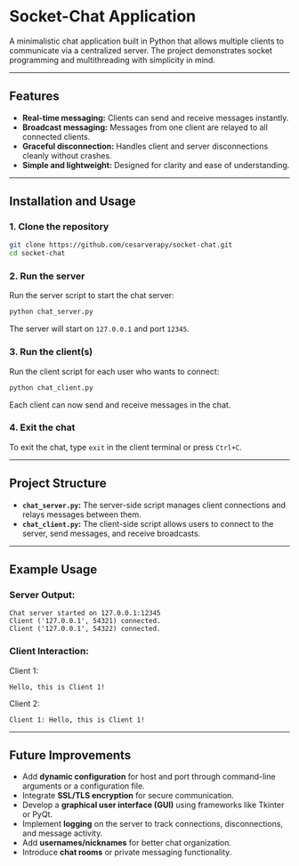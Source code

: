 # Socket-Chat Application

A minimalistic chat application built in Python that allows multiple clients to communicate via a centralized server. The project demonstrates socket programming and multithreading with simplicity in mind.

---

## Features

- **Real-time messaging:** Clients can send and receive messages instantly.
- **Broadcast messaging:** Messages from one client are relayed to all connected clients.
- **Graceful disconnection:** Handles client and server disconnections cleanly without crashes.
- **Simple and lightweight:** Designed for clarity and ease of understanding.

---

## Installation and Usage

### 1. Clone the repository

```bash
git clone https://github.com/cesarverapy/socket-chat.git
cd socket-chat
```

### 2. Run the server

Run the server script to start the chat server:

```bash
python chat_server.py
```

The server will start on `127.0.0.1` and port `12345`.

### 3. Run the client(s)

Run the client script for each user who wants to connect:

```bash
python chat_client.py
```

Each client can now send and receive messages in the chat.

### 4. Exit the chat

To exit the chat, type `exit` in the client terminal or press `Ctrl+C`.

---

## Project Structure

- **`chat_server.py`:** The server-side script manages client connections and relays messages between them.
- **`chat_client.py`:** The client-side script allows users to connect to the server, send messages, and receive broadcasts.

---

## Example Usage

### Server Output:
```
Chat server started on 127.0.0.1:12345
Client ('127.0.0.1', 54321) connected.
Client ('127.0.0.1', 54322) connected.
```

### Client Interaction:
Client 1:
```
Hello, this is Client 1!
```

Client 2:
```
Client 1: Hello, this is Client 1!
```

---

## Future Improvements

- Add **dynamic configuration** for host and port through command-line arguments or a configuration file.
- Integrate **SSL/TLS encryption** for secure communication.
- Develop a **graphical user interface (GUI)** using frameworks like Tkinter or PyQt.
- Implement **logging** on the server to track connections, disconnections, and message activity.
- Add **usernames/nicknames** for better chat organization.
- Introduce **chat rooms** or private messaging functionality.
